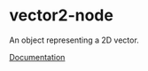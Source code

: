 vector2-node
============
An object representing a 2D vector.

[Documentation](http://rahatarmanahmed.github.io/vector2-node)

